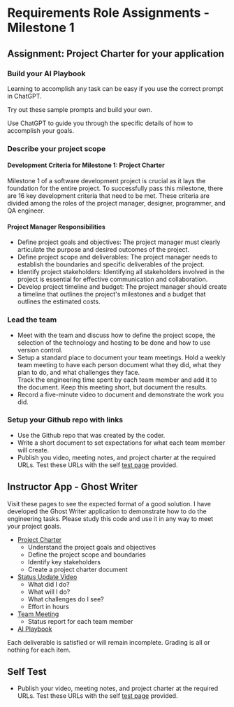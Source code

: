 # Requirements Role Assignments - Milestone 1

## Assignment: Project Charter for your application

### Build your AI Playbook

Learning to accomplish any task can be easy if you use the correct prompt in ChatGPT.

Try out these sample prompts and build your own.

Use ChatGPT to guide you through the specific details of how to accomplish your goals.

### Describe your project scope

#### Development Criteria for Milestone 1: Project Charter
Milestone 1 of a software development project is crucial as it lays the foundation for the entire project. To successfully pass this milestone, there are 16 key development criteria that need to be met. These criteria are divided among the roles of the project manager, designer, programmer, and QA engineer.

#### Project Manager Responsibilities
* Define project goals and objectives: The project manager must clearly articulate the purpose and desired outcomes of the project.
* Define project scope and deliverables: The project manager needs to establish the boundaries and specific deliverables of the project.
* Identify project stakeholders: Identifying all stakeholders involved in the project is essential for effective communication and collaboration.
* Develop project timeline and budget: The project manager should create a timeline that outlines the project's milestones and a budget that outlines the estimated costs.

### Lead the team
* Meet with the team and discuss how to define the project scope, the selection of the
technology and hosting to be done and how to use version control.
* Setup a standard place to document your team meetings.  Hold a weekly team meeting to have
each person document what they did, what they plan to do, and what challenges they face.  
Track the engineering time spent by each team member and add it to the document. Keep
this meeting short, but document the results.
* Record a five-minute video to document and demonstrate the work you did.

### Setup your Github repo with links
* Use the Github repo that was created by the coder.
* Write a short document to set expectations for what each team member will create.
* Publish you video, meeting notes, and project charter at the required URLs.  Test these
URLs with the self [test page](selftest) provided.



## Instructor App - Ghost Writer
Visit these pages to see the expected format of a good solution.  I have developed the
Ghost Writer application to demonstrate how to do the engineering tasks.  Please study this
code and use it in any way to meet your project goals.

* [Project Charter]({github}/Documents/M1-Milestone.md)
    - Understand the project goals and objectives
    - Define the project scope and boundaries
    - Identify key stakeholders
    - Create a project charter document
* [Status Update Video]({github}/Documents/Video/M1-Requirements.md)
    - What did I do?
    - What will I do?
    - What challenges do I see?
    - Effort in hours
* [Team Meeting]({github}/Documents/Meeting/M1.md)
    - Status report for each team member 
* [AI Playbook]({github}/Documents/AI/M1-Requirements.md)

Each deliverable is satisfied or will remain incomplete.  Grading is all or nothing for each item.



## Self Test

* Publish your video, meeting notes, and project charter at the required URLs.  Test these
URLs with the self [test page](selftest) provided.
